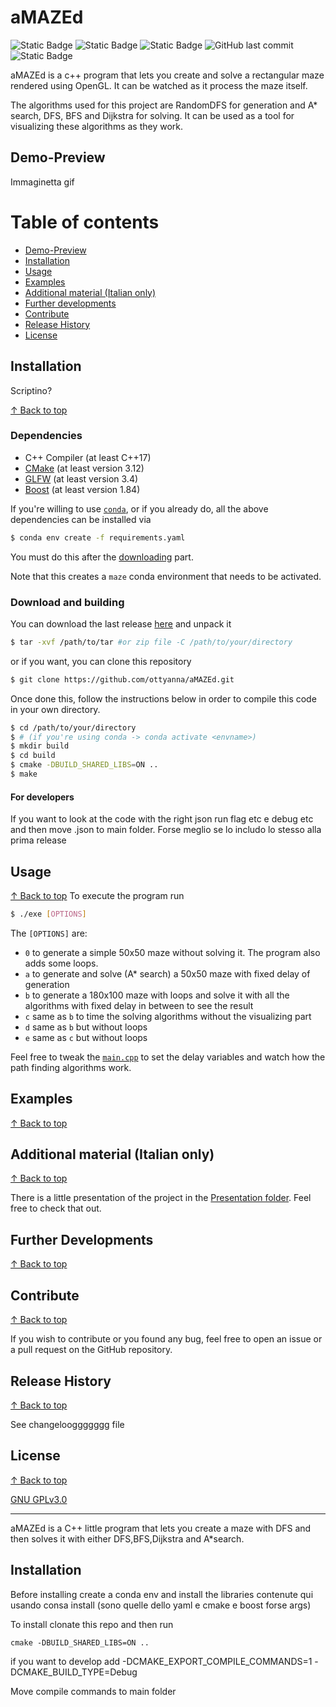 # aMAZEd

![Static Badge](https://img.shields.io/badge/made%20with-C%2B%2B-violet)
![Static Badge](https://img.shields.io/badge/license-GNU_GPLv3-yellow) 
![Static Badge](https://img.shields.io/badge/works%20on%20-my%20machine-blue)
![GitHub last commit](https://img.shields.io/github/last-commit/ottyanna/aMAZEd?color=purple)
![Static Badge](https://img.shields.io/badge/status-WIP-yellow)


aMAZEd is a c++ program that lets you create and solve a rectangular maze rendered using OpenGL. It can be watched as it process the maze itself. 

The algorithms used for this project are RandomDFS for generation and A* search, DFS, BFS and Dijkstra for solving. It can be used as a tool for visualizing these algorithms as they work.

## Demo-Preview
Immaginetta gif

# Table of contents 
- [Demo-Preview](#demo-preview)
- [Installation](#installation)
- [Usage](#usage)
- [Examples](#examples)
- [Additional material (Italian only)](#additional-material-italian-only)
- [Further developments](#further-developments)
- [Contribute](#contribute)
- [Release History](#release-history)
- [License](#license)

## Installation

Scriptino?

[&uarr; Back to top](#table-of-contents)

### Dependencies

   - C++ Compiler (at least C++17)
   - [CMake](https://cmake.org/) (at least version 3.12)
   - [GLFW](https://www.glfw.org/docs/latest/quick.html) (at least version 3.4)
   - [Boost](https://www.boost.org/) (at least version 1.84)

If you're willing to use [`conda`](https://docs.conda.io/en/latest/), or if you already do, all the above dependencies can be installed via

```sh
$ conda env create -f requirements.yaml
```
You must do this after the [downloading](#download-and-building) part.

Note that this creates a `maze` conda environment that needs to be activated.

### Download and building


You can download the last release [here](https://github.com/ottyanna/aMAZEd/releases) and unpack it
   ``` sh
   $ tar -xvf /path/to/tar #or zip file -C /path/to/your/directory
   ```
or if you want, you can clone this repository
   ``` sh
   $ git clone https://github.com/ottyanna/aMAZEd.git
   ```

Once done this, follow the instructions below in order to compile this code in your own directory.
``` sh
$ cd /path/to/your/directory  
$ # (if you're using conda -> conda activate <envname>)
$ mkdir build
$ cd build
$ cmake -DBUILD_SHARED_LIBS=ON ..
$ make
```

#### For developers
If you want to look at the code with the right json run flag etc e debug etc and then move .json to main folder. Forse meglio se lo includo lo stesso alla prima release

## Usage
[&uarr; Back to top](#table-of-contents)
To execute the program run
```sh
$ ./exe [OPTIONS]
```

The `[OPTIONS]` are:
- `0` to generate a simple 50x50 maze without solving it. The program also adds some loops.
- `a` to generate and solve (A* search) a 50x50 maze with fixed delay of generation
- `b` to generate a 180x100 maze with loops and solve it with all the algorithms with fixed delay in between to see the result
- `c` same as `b` to time the solving algorithms without the visualizing part
- `d` same as `b` but without loops
- `e` same as `c` but without loops 

Feel free to tweak the [`main.cpp`](/src/main.cpp) to set the delay variables and watch how the path finding algorithms work.

## Examples
[&uarr; Back to top](#table-of-contents)

## Additional material (Italian only)
[&uarr; Back to top](#table-of-contents)

There is a little presentation of the project in the [Presentation folder](/Presentazione). Feel free to check that out.

## Further Developments
[&uarr; Back to top](#table-of-contents)

## Contribute
[&uarr; Back to top](#table-of-contents)

If you wish to contribute or you found any bug, feel free to open an issue or a pull request on the GitHub repository.

## Release History
[&uarr; Back to top](#table-of-contents)

See changelooggggggg file

## License 
[&uarr; Back to top](#table-of-contents)

[GNU GPLv3.0](https://choosealicense.com/licenses/gpl-3.0/)

---






aMAZEd is a C++ little program that lets you create a maze with DFS and then solves it with either DFS,BFS,Dijkstra and A*search.

## Installation

Before installing create a conda env and install the libraries contenute qui usando consa install (sono quelle dello yaml e cmake e boost forse args)

To install clonate this repo and then run

`cmake -DBUILD_SHARED_LIBS=ON ..`

if you want to develop add -DCMAKE_EXPORT_COMPILE_COMMANDS=1 -DCMAKE_BUILD_TYPE=Debug

Move compile commands to main folder